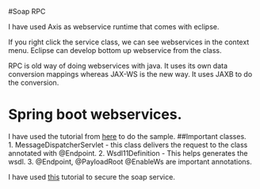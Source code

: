 #Soap RPC

I have used Axis as webservice runtime that comes with eclipse. 

If you right click the service class, we can see webservices in the context menu. Eclipse can develop bottom up webservice from the class.

RPC is old way of doing webservices with java. It uses its own data conversion mappings whereas JAX-WS is the new way. It uses JAXB to do the conversion.


# Spring boot webservices.

I have used the tutorial from [here](http://www.source4code.info/2016/10/spring-ws-soap-web-service-consumer-provider-wsdl-example.html) to do the sample.
##Important classes.	 
	1. MessageDispatcherServlet - this class delivers the request to the class annotated with @Endpoint.
	2. Wsdl11Definition - This helps generates the wsdl.
	3. @Endpoint, @PayloadRoot @EnableWs are important annotations.

I have used [this](http://memorynotfound.com/category/spring-framework/spring-ws/) tutorial to secure the soap service.
